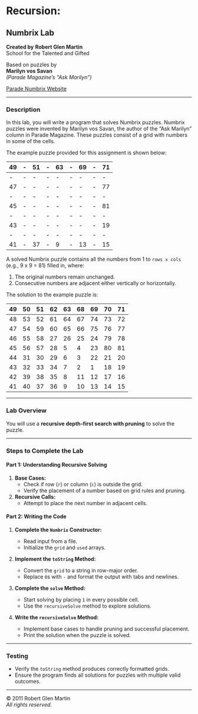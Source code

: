 # Recursion: 
## Numbrix Lab
**Created by**
**Robert Glen Martin**  
School for the Talented and Gifted  

Based on puzzles by  
**Marilyn vos Savan**  
*(Parade Magazine’s “Ask Marilyn”)*  

[Parade Numbrix Website](http://www.parade.com/numbrix)

---

### Description
In this lab, you will write a program that solves Numbrix puzzles. Numbrix puzzles were invented by Marilyn vos Savan, the author of the “Ask Marilyn” column in Parade Magazine. These puzzles consist of a grid with numbers in some of the cells.  

The example puzzle provided for this assignment is shown below:  

| 49 | -  | 51 | -  | 63 | -  | 69 | -  | 71 |
|----|----|----|----|----|----|----|----|----|
| -  | -  | -  | -  | -  | -  | -  | -  | -  |
| 47 | -  | -  | -  | -  | -  | -  | -  | 77 |
| -  | -  | -  | -  | -  | -  | -  | -  | -  |
| 45 | -  | -  | -  | -  | -  | -  | -  | 81 |
| -  | -  | -  | -  | -  | -  | -  | -  | -  |
| 43 | -  | -  | -  | -  | -  | -  | -  | 19 |
| -  | -  | -  | -  | -  | -  | -  | -  | -  |
| 41 | -  | 37 | -  | 9  | -  | 13 | -  | 15 |

A solved Numbrix puzzle contains all the numbers from 1 to `rows x cols` (e.g., 9 x 9 = 81) filled in, where:

1. The original numbers remain unchanged.
2. Consecutive numbers are adjacent either vertically or horizontally.

The solution to the example puzzle is:

| 49 | 50 | 51 | 62 | 63 | 68 | 69 | 70 | 71 |
|----|----|----|----|----|----|----|----|----|
| 48 | 53 | 52 | 61 | 64 | 67 | 74 | 73 | 72 |
| 47 | 54 | 59 | 60 | 65 | 66 | 75 | 76 | 77 |
| 46 | 55 | 58 | 27 | 26 | 25 | 24 | 79 | 78 |
| 45 | 56 | 57 | 28 | 5  | 4  | 23 | 80 | 81 |
| 44 | 31 | 30 | 29 | 6  | 3  | 22 | 21 | 20 |
| 43 | 32 | 33 | 34 | 7  | 2  | 1  | 18 | 19 |
| 42 | 39 | 38 | 35 | 8  | 11 | 12 | 17 | 16 |
| 41 | 40 | 37 | 36 | 9  | 10 | 13 | 14 | 15 |

---

### Lab Overview
You will use a **recursive depth-first search with pruning** to solve the puzzle.

---

### Steps to Complete the Lab

#### Part 1: Understanding Recursive Solving
1. **Base Cases:**
   - Check if row (`r`) or column (`c`) is outside the grid.
   - Verify the placement of a number based on grid rules and pruning.
2. **Recursive Calls:**
   - Attempt to place the next number in adjacent cells.

#### Part 2: Writing the Code
1. **Complete the `Numbrix` Constructor:**
   - Read input from a file.
   - Initialize the `grid` and `used` arrays.

2. **Implement the `toString` Method:**
   - Convert the `grid` to a string in row-major order.
   - Replace `0`s with `-` and format the output with tabs and newlines.

3. **Complete the `solve` Method:**
   - Start solving by placing `1` in every possible cell.
   - Use the `recursiveSolve` method to explore solutions.

4. **Write the `recursiveSolve` Method:**
   - Implement base cases to handle pruning and successful placement.
   - Print the solution when the puzzle is solved.

---

### Testing
- Verify the `toString` method produces correctly formatted grids.
- Ensure the program finds all solutions for puzzles with multiple valid outcomes.

---

© 2011 Robert Glen Martin  
*All rights reserved.*
